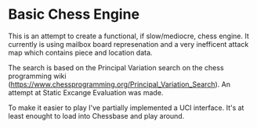 # Basic Chess Engine

This is an attempt to create a functional, if slow/mediocre, chess engine. It currently is using mailbox board represenation and a very inefficent attack map which contains piece and location data.

The search is based on the Principal Variation search on the chess programming wiki (https://www.chessprogramming.org/Principal_Variation_Search). An attempt at Static Excange Evaluation was made.

To make it easier to play I've partially implemented a UCI interface. It's at least enought to load into Chessbase and play around.